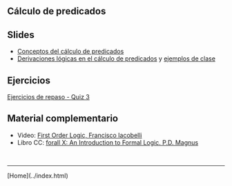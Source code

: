 ## Cálculo de predicados

## Slides

- [Conceptos del cálculo de predicados](../slides/02.2-CalculoDePredicados.pdf)
- [Derivaciones lógicas en el cálculo de predicados](../slides/02.3-Derivaciones.pdf) y [ejemplos de clase](../slides/02.3-Derivaciones-Ejemplos.pdf)  

<!--
- [Curiosidades matemáticas](../slides/02.5-EcuacionesDiofantinas.pdf)
-->


## Ejercicios

[Ejercicios de repaso - Quiz 3](03-Ejercicios-201820-Derivaciones-Predicados.pdf)  

<!--
[Ejercicios de repaso - Quiz 4](04-Ejercicios-201910.pdf)  
-->

## Material complementario

- Video: [First Order Logic, Francisco Iacobelli](https://www.youtube.com/watch?v=73AUBVOW-sM)  
- Libro CC: [forall X: An Introduction to Formal Logic. P.D. Magnus](https://www.fecundity.com/logic/)  

<!--

## Explorando más alla

- Sobre la [Paradoja de Russell](https://es.wikipedia.org/wiki/Paradoja_de_Russell)  
- Video: [Russell's Paradox - A Ripple in the Foundations of Mathematics](https://www.youtube.com/watch?v=xauCQpnbNAM)  
- [Math's Existential Crisis (Gödel's Incompleteness Theorems)](https://www.youtube.com/watch?v=YrKLy4VN-7k)  
- [Impossible Programs (The Halting Problem)](https://www.youtube.com/watch?v=wGLQiHXHWNk)  
- [Proof That Computers Can't Do Everything (The Halting Problem)](https://www.youtube.com/watch?v=92WHN-pAFCs)  
- [Gödel's First Incompleteness Theorem, Proof Sketch](https://www.youtube.com/watch?v=svOTZEbj3ys&t=15s)  
- [How Gödel’s Proof Works](https://www.quantamagazine.org/how-godels-incompleteness-theorems-work-20200714/)  
- [How Close Are Computers to Automating Mathematical Reasoning?](https://www.quantamagazine.org/how-close-are-computers-to-automating-mathematical-reasoning-20200827/)  
-->

<BR>
<HR>
[Home](../index.html)
<BR>



